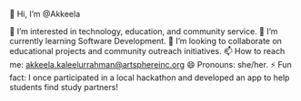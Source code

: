 👋 Hi, I’m @Akkeela

👀 I’m interested in technology, education, and community service.
🌱 I’m currently learning Software Development.
💞️ I’m looking to collaborate on educational projects and community outreach initiatives.
📫 How to reach me: akkeela.kaleelurrahman@artsphereinc.org
😄 Pronouns: she/her.
⚡ Fun fact: I once participated in a local hackathon and developed an app to help students find study partners!

<!---
Akkeela/Akkeela is a ✨ special ✨ repository because its `README.md` (this file) appears on your GitHub profile.
You can click the Preview link to take a look at your changes.
--->
